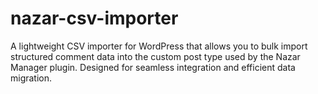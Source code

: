 # nazar-csv-importer
A lightweight CSV importer for WordPress that allows you to bulk import structured comment data into the custom post type used by the Nazar Manager plugin. Designed for seamless integration and efficient data migration.
